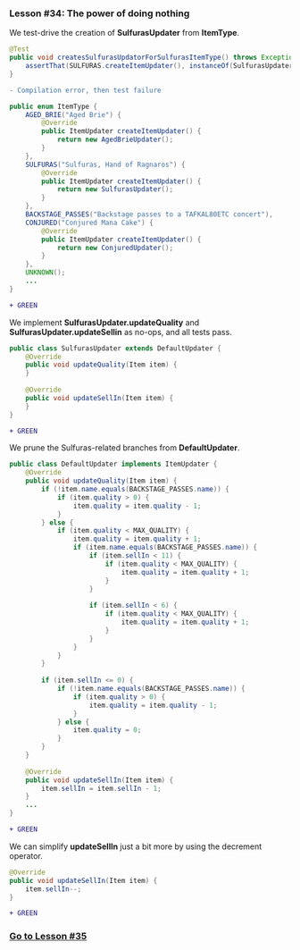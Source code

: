 ### Lesson #34: The power of doing nothing
We test-drive the creation of **SulfurasUpdater** from **ItemType**.
```java
@Test
public void createsSulfurasUpdatorForSulfurasItemType() throws Exception {
    assertThat(SULFURAS.createItemUpdater(), instanceOf(SulfurasUpdater.class));
}
```
```diff
- Compilation error, then test failure
```
```java
public enum ItemType {
    AGED_BRIE("Aged Brie") {
        @Override
        public ItemUpdater createItemUpdater() {
            return new AgedBrieUpdater();
        }
    },
    SULFURAS("Sulfuras, Hand of Ragnaros") {
        @Override
        public ItemUpdater createItemUpdater() {
            return new SulfurasUpdater();
        }
    },
    BACKSTAGE_PASSES("Backstage passes to a TAFKAL80ETC concert"), 
    CONJURED("Conjured Mana Cake") {
        @Override
        public ItemUpdater createItemUpdater() {
            return new ConjuredUpdater();
        }
    },
    UNKNOWN();
    ...
}
```
```diff
+ GREEN
```
We implement **SulfurasUpdater.updateQuality** and **SulfurasUpdater.updateSellin** as no-ops, and all tests pass.
```java
public class SulfurasUpdater extends DefaultUpdater {
    @Override 
    public void updateQuality(Item item) {
    }
    
    @Override 
    public void updateSellIn(Item item) {
    }
}
```
```diff
+ GREEN
```
We prune the Sulfuras-related branches from **DefaultUpdater**.
```java
public class DefaultUpdater implements ItemUpdater { 
    @Override 
    public void updateQuality(Item item) {
        if (!item.name.equals(BACKSTAGE_PASSES.name)) {
            if (item.quality > 0) {
                item.quality = item.quality - 1;
            }
        } else {
            if (item.quality < MAX_QUALITY) {
                item.quality = item.quality + 1;
                if (item.name.equals(BACKSTAGE_PASSES.name)) {
                    if (item.sellIn < 11) {
                        if (item.quality < MAX_QUALITY) {
                            item.quality = item.quality + 1;
                        }
                    }
                    
                    if (item.sellIn < 6) {
                        if (item.quality < MAX_QUALITY) {
                            item.quality = item.quality + 1;
                        }
                    }
                }
            }
        }
        
        if (item.sellIn <= 0) {
            if (!item.name.equals(BACKSTAGE_PASSES.name)) {
                if (item.quality > 0) {
                    item.quality = item.quality - 1;
                }
            } else {
                item.quality = 0;
            }
        }
    }
    
    @Override 
    public void updateSellIn(Item item) {
        item.sellIn = item.sellIn - 1;
    }
    ...
}
```
```diff
+ GREEN
```
We can simplify **updateSellIn** just a bit more by using the decrement operator.
```java
@Override
public void updateSellIn(Item item) {
    item.sellIn--;
}
```
```diff
+ GREEN
```
### [Go to Lesson #35](https://github.com/d215steinberg/GildedRose-Java/tree/Lesson%2335)
